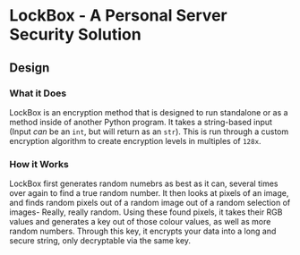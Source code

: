 # LockBox - A Personal Server Security Solution

## Design

### What it Does

LockBox is an encryption method that is designed to run standalone or as a method inside of another Python program.
It takes a string-based input (Input *can* be an `int`, but will return as an `str`).
This is run through a custom encryption algorithm to create encryption levels in multiples of `128x`.

### How it Works

LockBox first generates random numebrs as best as it can, several times over again to find a true random number.
It then looks at pixels of an image, and finds random pixels out of a random image out of a random selection of images- Really, really random.
Using these found pixels, it takes their RGB values and generates a key out of those colour values, as well as more random numbers.
Through this key, it encrypts your data into a long and secure string, only decryptable via the same key.
